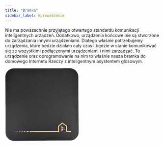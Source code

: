 ```yaml
---
title: "Bramka"
sidebar_label: Wprowadzenie
---
```


Nie ma powszechnie przyjętego otwartego standardu komunikacji inteligentnych urządzeń. Dodatkowo, urządzenia końcowe nie są stworzone do zarządzania innymi urządzeniami. Dlatego właśnie potrzebujemy urządzenia, które będzie działało cały czas i będzie w stanie komunikować się ze wszystkimi podłączonymi urządzeniami i nimi zarządzać. To urządzenie oraz oprogramowanie na nim to właśnie nasza bramka do domowego Internetu Rzeczy z inteligentnym asystentem głosowym.

<img
  src='/img/en/bramka/bramka1.png'
  alt='Bramka AIS dom'
/>
